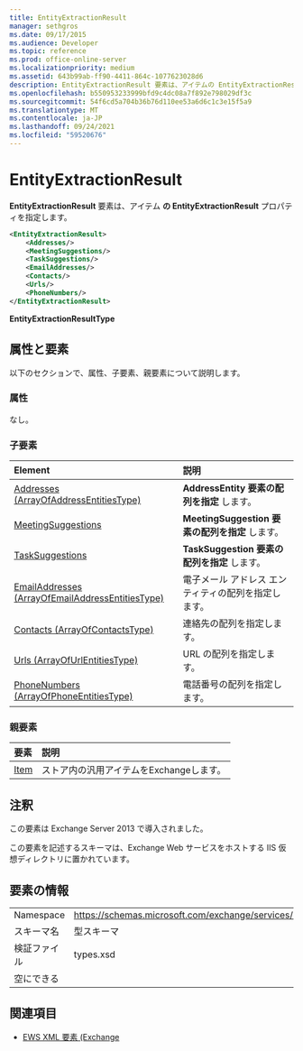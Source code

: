 ```yaml
---
title: EntityExtractionResult
manager: sethgros
ms.date: 09/17/2015
ms.audience: Developer
ms.topic: reference
ms.prod: office-online-server
ms.localizationpriority: medium
ms.assetid: 643b99ab-ff90-4411-864c-1077623028d6
description: EntityExtractionResult 要素は、アイテムの EntityExtractionResult プロパティを指定します。
ms.openlocfilehash: b550953233999bfd9c4dc08a7f892e798029df3c
ms.sourcegitcommit: 54f6cd5a704b36b76d110ee53a6d6c1c3e15f5a9
ms.translationtype: MT
ms.contentlocale: ja-JP
ms.lasthandoff: 09/24/2021
ms.locfileid: "59520676"
---
```

# <a name="entityextractionresult"></a>EntityExtractionResult

**EntityExtractionResult** 要素は、アイテム **の EntityExtractionResult** プロパティを指定します。 
  
```XML
<EntityExtractionResult>
    <Addresses/>
    <MeetingSuggestions/>
    <TaskSuggestions/>
    <EmailAddresses/>
    <Contacts/>
    <Urls/>
    <PhoneNumbers/>
</EntityExtractionResult>
```

 **EntityExtractionResultType**
## <a name="attributes-and-elements"></a>属性と要素

以下のセクションで、属性、子要素、親要素について説明します。
  
### <a name="attributes"></a>属性

なし。
  
### <a name="child-elements"></a>子要素

|**Element**|**説明**|
|:-----|:-----|
|[Addresses (ArrayOfAddressEntitiesType)](addresses-arrayofaddressentitiestype.md) <br/> |**AddressEntity 要素の配列を指定** します。  <br/> |
|[MeetingSuggestions](meetingsuggestions.md) <br/> |**MeetingSuggestion 要素の配列を指定** します。  <br/> |
|[TaskSuggestions](tasksuggestions.md) <br/> |**TaskSuggestion 要素の配列を指定** します。  <br/> |
|[EmailAddresses (ArrayOfEmailAddressEntitiesType)](emailaddresses-arrayofemailaddressentitiestype.md) <br/> |電子メール アドレス エンティティの配列を指定します。  <br/> |
|[Contacts (ArrayOfContactsType)](contacts-arrayofcontactstype.md) <br/> |連絡先の配列を指定します。  <br/> |
|[Urls (ArrayOfUrlEntitiesType)](urls-arrayofurlentitiestype.md) <br/> |URL の配列を指定します。  <br/> |
|[PhoneNumbers (ArrayOfPhoneEntitiesType)](phonenumbers-arrayofphoneentitiestype.md) <br/> |電話番号の配列を指定します。  <br/> |
   
### <a name="parent-elements"></a>親要素

|**要素**|**説明**|
|:-----|:-----|
|[Item](item.md) <br/> |ストア内の汎用アイテムをExchangeします。  <br/> |
   
## <a name="remarks"></a>注釈

この要素は Exchange Server 2013 で導入されました。
  
この要素を記述するスキーマは、Exchange Web サービスをホストする IIS 仮想ディレクトリに置かれています。
  
## <a name="element-information"></a>要素の情報

|||
|:-----|:-----|
|Namespace  <br/> |https://schemas.microsoft.com/exchange/services/2006/types  <br/> |
|スキーマ名  <br/> |型スキーマ  <br/> |
|検証ファイル  <br/> |types.xsd  <br/> |
|空にできる  <br/> ||
   
## <a name="see-also"></a>関連項目



- [EWS XML 要素 (Exchange](ews-xml-elements-in-exchange.md)

